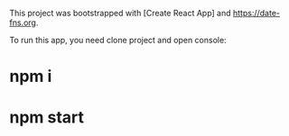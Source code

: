 This project was bootstrapped with [Create React App] and https://date-fns.org. 

To run this app, you need clone project and open console:
#  npm i 
# npm start
